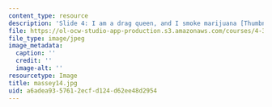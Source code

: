```yaml
---
content_type: resource
description: 'Slide 4: I am a drag queen, and I smoke marijuana [Thumbnail]'
file: https://ol-ocw-studio-app-production.s3.amazonaws.com/courses/4-341-introduction-to-photography-fall-2002/a6adea9357612ecfd124d62ee48d2954_massey14.jpg
file_type: image/jpeg
image_metadata:
  caption: ''
  credit: ''
  image-alt: ''
resourcetype: Image
title: massey14.jpg
uid: a6adea93-5761-2ecf-d124-d62ee48d2954
---
```

